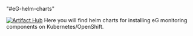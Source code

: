 "#eG-helm-charts" 

[![Artifact Hub](https://img.shields.io/endpoint?url=https://artifacthub.io/badge/repository/eginnovations)](https://artifacthub.io/packages/search?repo=eginnovations) Here you will find helm charts for installing eG monitoring components on Kubernetes/OpenShift. 




